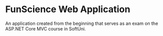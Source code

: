 # FunScience Web Application

An application created from the beginning that serves as an exam on the ASP.NET Core MVC course in SoftUni.
